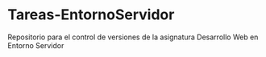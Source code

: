 # Tareas-EntornoServidor
Repositorio para el control de versiones de la asignatura Desarrollo Web en Entorno Servidor
